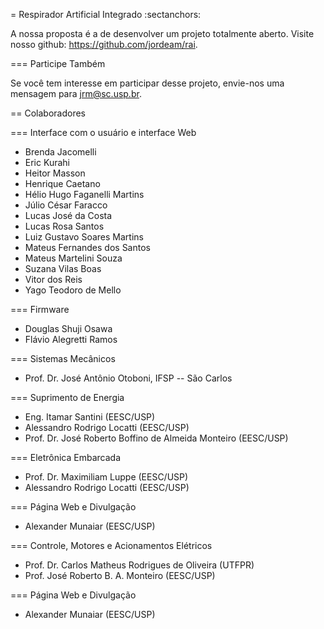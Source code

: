 = Respirador Artificial Integrado
:sectanchors:

A nossa proposta é a de desenvolver um projeto totalmente aberto. Visite nosso github: https://github.com/jordeam/rai.

=== Participe Também

Se você tem interesse em participar desse projeto, envie-nos uma mensagem para jrm@sc.usp.br.



== Colaboradores

=== Interface com o usuário e interface Web

* Brenda Jacomelli
* Eric Kurahi
* Heitor Masson
* Henrique Caetano
* Hélio Hugo Faganelli Martins
* Júlio César Faracco
* Lucas José da Costa
* Lucas Rosa Santos
* Luiz Gustavo Soares Martins
* Mateus Fernandes dos Santos
* Mateus Martelini Souza
* Suzana Vilas Boas
* Vitor dos Reis
* Yago Teodoro de Mello

=== Firmware

* Douglas Shuji Osawa
* Flávio Alegretti Ramos

=== Sistemas Mecânicos

* Prof. Dr. José Antônio Otoboni, IFSP -- São Carlos

=== Suprimento de Energia

* Eng. Itamar Santini (EESC/USP)
* Alessandro Rodrigo Locatti (EESC/USP)
* Prof. Dr. José Roberto Boffino de Almeida Monteiro (EESC/USP)

=== Eletrônica Embarcada

* Prof. Dr. Maximiliam Luppe (EESC/USP)
* Alessandro Rodrigo Locatti (EESC/USP)

=== Página Web e Divulgação

* Alexander Munaiar (EESC/USP)

=== Controle, Motores e Acionamentos Elétricos

* Prof. Dr. Carlos Matheus Rodrigues de Oliveira (UTFPR)
* Prof. José Roberto B. A. Monteiro (EESC/USP)

=== Página Web e Divulgação

* Alexander Munaiar (EESC/USP)
